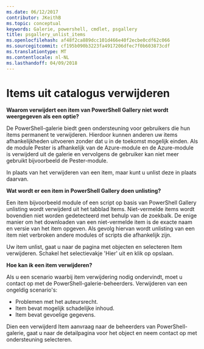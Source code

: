 ```yaml
---
ms.date: 06/12/2017
contributor: JKeithB
ms.topic: conceptual
keywords: Galerie, powershell, cmdlet, psgallery
title: psgallery_unlist_items
ms.openlocfilehash: af48f2ca889dcc101d466e40f2ecbe0cdf62c066
ms.sourcegitcommit: cf195b090b3223fa4917206dfec7f0b603873cdf
ms.translationtype: MT
ms.contentlocale: nl-NL
ms.lasthandoff: 04/09/2018
---
```

# <a name="unlisting-items"></a>Items uit catalogus verwijderen

**Waarom verwijdert een item van PowerShell Gallery niet wordt weergegeven als een optie?**

De PowerShell-galerie biedt geen ondersteuning voor gebruikers die hun items permanent te verwijderen.
Hierdoor kunnen anderen uw items afhankelijkheden uitvoeren zonder dat u in de toekomst mogelijk einden.
Als de module Pester is afhankelijk van de Azure-module en de Azure-module is verwijderd uit de galerie en vervolgens de gebruiker kan niet meer gebruikt bijvoorbeeld de Pester-module.

In plaats van het verwijderen van een item, maar kunt u unlist deze in plaats daarvan.

**Wat wordt er een item in PowerShell Gallery doen unlisting?**

Een item bijvoorbeeld module of een script op basis van PowerShell Gallery unlisting wordt verwijderd uit het tabblad Items. Niet-vermelde items wordt bovendien niet worden gedetecteerd met behulp van de zoekbalk.
De enige manier om het downloaden van een niet-vermelde item is de exacte naam en versie van het item opgeven.
Als gevolg hiervan wordt unlisting van een item niet verbroken andere modules of scripts die afhankelijk zijn.

Uw item unlist, gaat u naar de pagina met objecten en selecteren Item verwijderen. Schakel het selectievakje 'Hier' uit en klik op opslaan.

**Hoe kan ik een item verwijderen?**

Als u een scenario waarbij item verwijdering nodig ondervindt, moet u contact op met de PowerShell-galerie-beheerders.
Verwijderen van een ongeldig scenario's:
- Problemen met het auteursrecht.
- Item bevat mogelijk schadelijke inhoud.
- Item bevat gevoelige gegevens.

Dien een verwijderd Item aanvraag naar de beheerders van PowerShell-galerie, gaat u naar de detailpagina voor het object en neem contact op met ondersteuning selecteren.